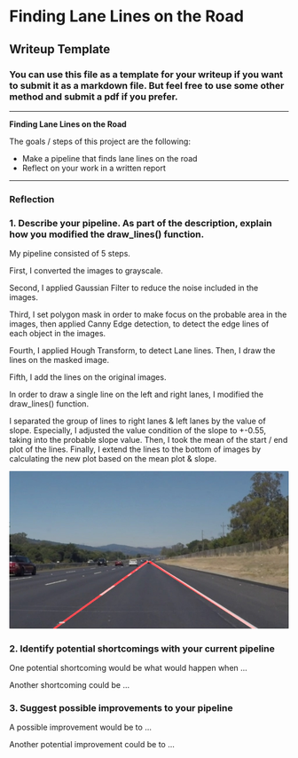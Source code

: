 # **Finding Lane Lines on the Road** 

## Writeup Template

### You can use this file as a template for your writeup if you want to submit it as a markdown file. But feel free to use some other method and submit a pdf if you prefer.

---

**Finding Lane Lines on the Road**

The goals / steps of this project are the following:
* Make a pipeline that finds lane lines on the road
* Reflect on your work in a written report


[//]: # (Image References)

[image1]: ./test_images_output/pipeline_image.jpg "Grayscale"

---

### Reflection

### 1. Describe your pipeline. As part of the description, explain how you modified the draw_lines() function.

My pipeline consisted of 5 steps. 

First, I converted the images to grayscale. 

Second, I applied Gaussian Filter to reduce the noise included in the images.

Third, I set polygon mask in order to make focus on the probable area in the images, then applied Canny Edge detection, to detect the edge lines of each object in the images.

Fourth, I applied Hough Transform, to detect Lane lines. Then, I draw the lines on the masked image.

Fifth, I add the lines on the original images.


In order to draw a single line on the left and right lanes, I modified the draw_lines() function.

I separated the group of lines to right lanes & left lanes by the value of slope. Especially, I adjusted the value condition of the slope to +-0.55, taking into the probable slope value. Then, I took the mean of the start / end plot of the lines. Finally, I extend the lines to the bottom of images by calculating the new plot based on the mean plot & slope.

![alt text][image1]


### 2. Identify potential shortcomings with your current pipeline


One potential shortcoming would be what would happen when ... 

Another shortcoming could be ...


### 3. Suggest possible improvements to your pipeline

A possible improvement would be to ...

Another potential improvement could be to ...
